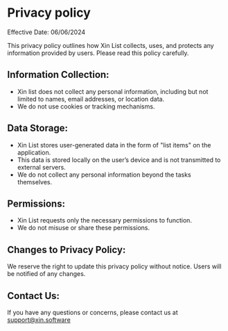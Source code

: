 # Privacy policy

Effective Date: 06/06/2024

This privacy policy outlines how Xin List collects, uses, and protects any information provided by users. Please read this policy carefully.

## Information Collection:
- Xin list does not collect any personal information, including but not limited to names, email addresses, or location data.
- We do not use cookies or tracking mechanisms.

## Data Storage:
- Xin List stores user-generated data in the form of "list items" on the application.
- This data is stored locally on the user’s device and is not transmitted to external servers.
- We do not collect any personal information beyond the tasks themselves.

## Permissions:
- Xin List requests only the necessary permissions to function.
- We do not misuse or share these permissions.

## Changes to Privacy Policy:
We reserve the right to update this privacy policy without notice.
Users will be notified of any changes.

## Contact Us:
If you have any questions or concerns, please contact us at support@xin.software